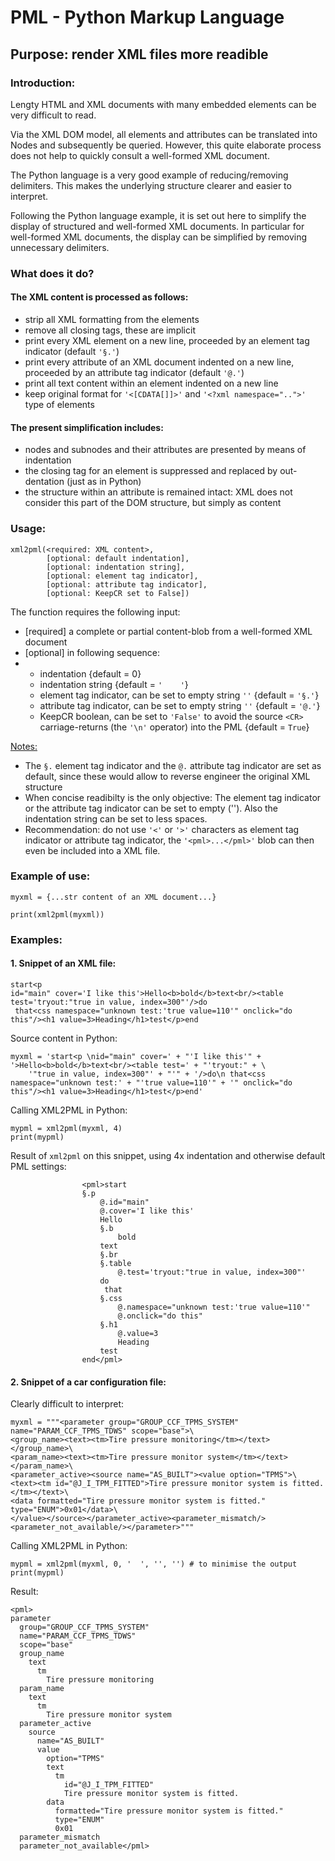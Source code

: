 # PML - Python Markup Language

## Purpose: render XML files more readible

### Introduction:

Lengty HTML and XML documents with many embedded elements can be very difficult to read.

Via the XML DOM model, all elements and attributes can be translated into Nodes and subsequently be queried.
However, this quite elaborate process does not help to quickly consult a well-formed XML document.

The Python language is a very good example of reducing/removing delimiters.
This makes the underlying structure clearer and easier to interpret.

Following the Python language example, it is set out here to simplify the display of structured and well-formed XML documents.
In particular for well-formed XML documents, the display can be simplified by removing unnecessary delimiters.

### What does it do?

#### The XML content is processed as follows:
* strip all XML formatting from the elements
* remove all closing tags, these are implicit
* print every XML element on a new line, proceeded by an element tag indicator (default ```'§.'```)
* print every attribute of an XML document indented on a new line, proceeded by an attribute tag indicator (default ```'@.'```)
* print all text content within an element indented on a new line
* keep original format for ```'<[CDATA[]]>'``` and ```'<?xml namespace="..">'``` type of elements

#### The present simplification includes:
* nodes and subnodes and their attributes are presented by means of indentation
* the closing tag for an element is suppressed and replaced by out-dentation (just as in Python)
* the structure within an attribute is remained intact: XML does not consider this part of the DOM structure, but simply as content

### Usage:

```
xml2pml(<required: XML content>,
        [optional: default indentation],
        [optional: indentation string],
        [optional: element tag indicator],
        [optional: attribute tag indicator],
        [optional: KeepCR set to False])
```

The function requires the following input:
* [required] a complete or partial content-blob from a well-formed XML document
* [optional] in following sequence:
* * indentation {default = 0}
  * indentation string {default = ```'    '```}
  * element tag indicator, can be set to empty string ```''``` {default = ```'§.'```}
  * attribute tag indicator, can be set to empty string ```''``` {default = ```'@.'```}
  * KeepCR boolean, can be set to ```'False'``` to avoid the source ```<CR>``` carriage-returns (the ```'\n'``` operator) into the PML {default = ```True```}

<u>Notes:</u>
* The ```§.``` element tag indicator and the ```@.``` attribute tag indicator are set as default, since these would allow to reverse engineer the original XML structure
* When concise readibilty is the only objective: The element tag indicator or the attribute tag indicator can be set to empty (''). Also the indentation string can be set to less spaces.
* Recommendation: do not use ```'<'``` or ```'>'``` characters as element tag indicator or attribute tag indicator, the ```'<pml>...</pml>'``` blob can then even be included into a XML file.

### Example of use:

```
myxml = {...str content of an XML document...}

print(xml2pml(myxml))
```

### Examples:

#### 1. Snippet of an XML file:
```
start<p 
id="main" cover='I like this'>Hello<b>bold</b>text<br/><table test='tryout:"true in value, index=300"'/>do
 that<css namespace="unknown test:'true value=110'" onclick="do this"/><h1 value=3>Heading</h1>test</p>end
```

Source content in Python:
```
myxml = 'start<p \nid="main" cover=' + "'I like this'" + '>Hello<b>bold</b>text<br/><table test=' + "'tryout:" + \
    '"true in value, index=300"' + "'" + '/>do\n that<css namespace="unknown test:' + "'true value=110'" + '" onclick="do this"/><h1 value=3>Heading</h1>test</p>end'
```

Calling XML2PML in Python:
```
mypml = xml2pml(myxml, 4)
print(mypml)
```

Result of ```xml2pml``` on this snippet, using 4x indentation and otherwise default PML settings:

```
                <pml>start
                §.p
                    @.id="main"
                    @.cover='I like this'
                    Hello
                    §.b
                        bold
                    text
                    §.br
                    §.table
                        @.test='tryout:"true in value, index=300"'
                    do
                     that
                    §.css
                        @.namespace="unknown test:'true value=110'"
                        @.onclick="do this"
                    §.h1
                        @.value=3
                        Heading
                    test
                end</pml>
```

#### 2. Snippet of a car configuration file:

Clearly difficult to interpret:
```
myxml = """<parameter group="GROUP_CCF_TPMS_SYSTEM" name="PARAM_CCF_TPMS_TDWS" scope="base">\
<group_name><text><tm>Tire pressure monitoring</tm></text></group_name>\
<param_name><text><tm>Tire pressure monitor system</tm></text></param_name>\
<parameter_active><source name="AS_BUILT"><value option="TPMS">\
<text><tm id="@J_I_TPM_FITTED">Tire pressure monitor system is fitted.</tm></text>\
<data formatted="Tire pressure monitor system is fitted." type="ENUM">0x01</data>\
</value></source></parameter_active><parameter_mismatch/><parameter_not_available/></parameter>"""
```

Calling XML2PML in Python:
```
mypml = xml2pml(myxml, 0, '  ', '', '') # to minimise the output
print(mypml)
```

Result:
```
<pml>
parameter
  group="GROUP_CCF_TPMS_SYSTEM"
  name="PARAM_CCF_TPMS_TDWS"
  scope="base"
  group_name
    text
      tm
        Tire pressure monitoring
  param_name
    text
      tm
        Tire pressure monitor system
  parameter_active
    source
      name="AS_BUILT"
      value
        option="TPMS"
        text
          tm
            id="@J_I_TPM_FITTED"
            Tire pressure monitor system is fitted.
        data
          formatted="Tire pressure monitor system is fitted."
          type="ENUM"
          0x01
  parameter_mismatch
  parameter_not_available</pml>
```
